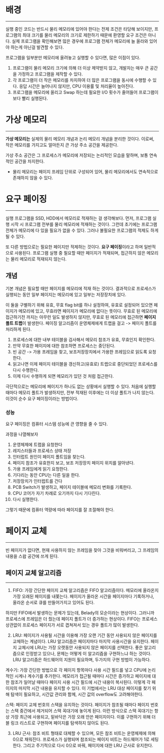 # 배경
- - -

실행 중인 코드는 반드시 물리 메모리에 있어야 한다는 전제 조건은 타당해 보이지만, 프로그램의 최대 크기를 물리 메모리의 크기로 제한하기 때문에
환영할 요구 조건은 아니다. 실제 프로그램을 확인해보면 많은 경우에 프로그램 전체가 메모리에 늘 올라와 있어야 하는게 아닌걸 발견할 수 있다.

프로그램을 일부분만 메모리에 올려놓고 실행할 수 있다면, 많은 이점이 있다.

1. 프로그램이 물리 메모리 크기에 의해 더 이상 제약받지 않고, 개발자는 매우 큰 공간을 가정하고 프로그램을 제작할 수 있다.
2. 각 프로그램이 더 작은 메모리를 차지하여 더 많은 프로그램을 동시에 수행할 수 있다. 응답 시간은 늘어나지 않지만, CPU 이용률 및 처리율이 높아진다.
3. 프로그램을 메모리에 올리고 Swap 하는데 필요한 I/O 횟수가 줄어들어 프로그램이 보다 빨리 실행된다.

# 가상 메모리
- - -

**가상 메모리는** 실제의 물리 메모리 개념과 논리 메모리 개념을 분리한 것이다. 이로써, 작은 메모리를 가지고도 얼마든지 큰 가상 주소 공간을 제공한다.

가상 주소 공간은 그 프로세스가 메모리에 저장되는 논리적인 모습을 말하며, 보통 연속적인 공간을 차지한다.
* 물리 메모리는 페이지 프레임 단위로 구성되어 있어, 물리 메모리에서도 연속적으로 존재하지 않을 수 있다.

# 요구 페이징
- - -

실행 프로그램을 SSD, HDD에서 메모리로 적재하는 걸 생각해보다. 먼저, 프로그램 실행 시작 시 프로그램 전부를 물리 메모리에 적재하는 것이다.
그런데 초기에는 프로그램 전체가 메모리에 다 있을 필요가 없을 수 있다. 그러나 불필요한 프로그램의 적제도 하게 될 수 있다. 

또 다른 방법으로는 필요한 페이지만 적제하는 것이다. **요구 페이징**이라고 하며 일반적으로 사용된다.
프로그램 실행 중 필요할 때만 페이지가 적재되며, 접근하지 않은 메모리는 물리 메모리로 적재되지 않는다. 

## 개념
기본 개념은 필요할 때만 페이지를 메모리에 적재 하는 것이다. 결과적으로 프로세스가 실행되는 동안 일부 페이지는 메모리에 있고 일부는 저장장치에 있다.

이 둘을 구별하기 위해 유효, 무효 flag bit를 하나 설정하여, 유효로 설정되어 있으면 페이지가 메모리에 있고, 무효라면 페이지가 메모리에 없다는 뜻이다.
무효로 된 메모리에 접근하기전 까지는 아무런 일도 발생하지 않지만, 무효로 된 메모리에 접근하면 **페이지 폴트 트랩**이 발생한다.
페이징 알고리즘이 운영체제에게 트랩을 걸고 -> 페이지 폴트를 처리하게 된다.

1. 프로세스에 대한 내부 테이블을 검사해서 메모리 참조가 유효, 무효인지 확인한다.
2. 만약 무효한 페이지에 대한 참조하면 프로세스는 중단된다.
3. 빈 공간 -> 가용 프레임을 찾고, 보조저장장치에서 가용한 프레임으로 읽도록 요청한다.
4. 읽고나면 이제 페이지 테이블을 갱신하고(유효로) 트랩으로 중단되었던 프로세스를 다시 수행한다.
5. 이제 다시 수행하게 되면 메모리가 있던 것 처럼 접근한다.

극단적으로는 메모리에 페이지가 하나도 없는 상황에서 실행할 수 있다.
처음에 실행할 때마다 메모리 폴트가 발생하지만, 전부 적재된 이후에는 더 이상 폴트가 나지 않는다.
이것이 순수 요구 페이징이라는 방법이다.

### 성능

요구 페이징은 컴퓨터 시스템 성능에 큰 영향을 줄 수 있다.

과정을 나열해보자

1. 운영체제에 트랩을 요청한다
2. 레지스터들과 프로세스 상태 저장
3. 인터럽트 원인이 페이지 폴트임을 찾는다.
4. 페이지 참조가 유효한지 보고, 보조 저장장치 페이지 위치를 알아낸다.
5. 가용 프레임에게 읽기 요청한다.
6. 기다리는 동안 CPU는 다른 일을 한다.
7. 저장장치가 인터럽트를 건다
8. PCB Switch가 발생하고, 페이지 테이블에 메모리 변화를 기록한다.
9. CPU 코어가 자기 차례로 오기까지 다시 기다린다.
10. 다시 실행한다.

그렇기 때문에 컴퓨터 역량에 따라 페이지를 잘 조절해야 한다.


# 페이지 교체
- - -

빈 페이지가 없다면, 현재 사용하지 않는 프레임을 찾아 그것을 비워버리고, 그 프레임의 내용을 스왑 공간에 쓰게 된다.

## 페이지 교체 알고리즘
- - -
1. FIFO: 가장 간단한 페이지 교체 알고리즘은 FIFO 알고리즘이다. 메모리에 올라온지 가장 오래된 페이지를 내쫒는다.
페이지가 올라온 시간을 페이지마다 기록하거나, 올라온 순서로 큐를 만들어가지고 있어도 된다.

하지만 FIFO에서 발생하는 문제가 있는데, Belady의 모순이라는 현상이다. 그러니까 프로세스에 프레임은 더 줬는데 페이지 폴트가 
더 증가하는 현상이다. FIFO는 프로세스 상관없이 프로세스 페이지가 서로 겹쳐져서 있는 경우 폴트가 많이 발생한다.

2. LRU: 페이지가 사용될 시간을 이용해 가장 오랜 기간 동안 사용되지 않은 페이지를 교체하는 계념이다.
LRU 알고리즘은 페이지마다 마지막 사용시간을 유지한다. 페이지 교체시에 LRU는 가장 오랫동안 사용되지 않은 페이지를 선택한다.
좋은 알고리즘으로 인정받고 있으나, 문제는 어떻게 이 알고리즘을 구현하느냐 하는 것이다.
LRU 알고리즘은 하드웨어의 지원이 필요하며, 두가지의 구현 방법이 가능하다.

계수기: 가장 간단한 방법으로 각 페이지 항목마다 사용 시간 필드를 넣고 CPU에 논리적인 시계나 계수기를 추가한다.
메모리가 접근될 때마다 시간은 증가하고 페이지에 대한 참조가 일어날 때마다 페이지 사용 시간 필드에 시간 내용이 복사된다.
이렇게 각 페이지의 마지막 시간 내용을 유지할 수 있다. 
이 기법에서는 LRU 대상 페이지를 찾기 위해 탐색이 필요하고, 시간값 관리와 함께, 시간 값의 overflow도 고려해야한다.

스택: 페이지 교체 번호의 스택을 유지하는 것이다. 페이지가 참조될 때마다 페이지 번호는 스택 중간에서 제거되어 스택 꼭대기에 놓이게 된다.
이런 방식으로 스택 꼭대기는 항상 가장 최근에 사용되고, 밑바닥은 가장 오래 안쓴 페이지이다. 이를 구현하기 위해 더블 링크 리스트로 구현하며
페이지를 탐색하지 않아도 된다.

3. LRU 근사: 참조 비트 형태로 대체할 수 있으며, 모든 참조 비트는 운영체제에 의해 0으로 채워진다. 프로세스가 실행되며 참조되는 페이지 비트는
하드웨어가 1로 세팅한다. 그리고 주기적으로 다시 0으로 바꿔, 페이지에 대한 LRU 근사로 유지한다.

